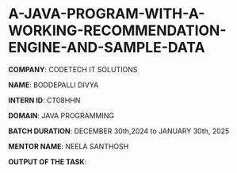 # A-JAVA-PROGRAM-WITH-A-WORKING-RECOMMENDATION-ENGINE-AND-SAMPLE-DATA

**COMPANY**: CODETECH IT SOLUTIONS

**NAME**: BODDEPALLI DIVYA

**INTERN ID**: CT08HHN

**DOMAIN**: JAVA PROGRAMMING

**BATCH DURATION**: DECEMBER 30th,2024 to JANUARY 30th, 2025

**MENTOR NAME**: NEELA SANTHOSH

**OUTPUT OF THE TASK**:
